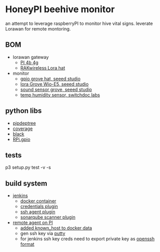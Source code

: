 # HoneyPI beehive monitor
an attempt to leverage raspberryPI to monitor hive vital signs. leverate Lorawan
for remote montoring.

## BOM
- lorawan gateway
    - [PI 4b 4g](https://www.raspberrypi.com/products/raspberry-pi-4-model-b/)
    - [RAKwireless Lora hat](https://www.rakwireless.com/en-us/products/lpwan-gateways-and-concentrators/rak2245-pihat)
- monitor
    - [gpio grove hat, seeed studio](https://wiki.seeedstudio.com/Grove_Base_Hat_for_Raspberry_Pi/)
    - [lora Grove Wio-E5, seeed studio](https://wiki.seeedstudio.com/Grove_LoRa_E5_New_Version/)
    - [sound sensor grove, seeed studio](https://wiki.seeedstudio.com/Grove-Sound_Sensor/)
    - [temp humidity sensor, switchdoc labs](https://shop.switchdoc.com/collections/shop-all/products/sht30-i2c-waterproof-temperature-and-humidity-sensor-with-grove)

## python libs
- [pipdeptree](https://pypi.org/project/pipdeptree/)
- [coverage](https://pypi.org/project/coverage/)
- [black](https://pypi.org/project/black/)
- [RPi.gpio](https://pypi.org/project/RPi.GPIO/)

## tests
 p3 setup.py test -v  -s <fully qualified test class>

## build system
- [jenkins](https://www.jenkins.io/)
    - [docker container](https://github.com/jenkinsci/docker/)
    - [credentials plugin](https://github.com/jenkinsci/credentials-plugin)
    - [ssh agent plugin](https://plugins.jenkins.io/ssh-agent/)
    - [sonarqube scanner plugin](https://docs.sonarqube.org/latest/analysis/scan/sonarscanner-for-jenkins/)
- [remote agent on PI](https://www.gdcorner.com/2019/12/27/JenkinsHomeLab-P2-LinuxAgents.html)
    - [added known_host to docker data](https://stackoverflow.com/questions/44441935/cant-connect-to-jenkins-slave-no-known-hosts-file-was-found-at-var-jenkins-hom)
    - gen ssh key via [putty](https://www.ssh.com/academy/ssh/putty/windows/puttygen)
    - for jenkins ssh key creds need to export private key as [openssh format](https://stackoverflow.com/questions/53636532/jenkins-what-is-the-correct-format-for-private-key-in-credentials) 
